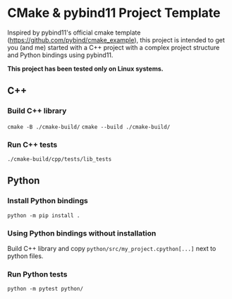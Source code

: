 # CMake & pybind11 Project Template

Inspired by pybind11's official cmake template (https://github.com/pybind/cmake_example),
this project is intended to get you (and me) started with a C++ project
with a complex project structure and Python bindings using pybind11.

**This project has been tested only on Linux systems.**

## C++
### Build C++ library
`cmake -B ./cmake-build/`
`cmake --build ./cmake-build/`

### Run C++ tests
`./cmake-build/cpp/tests/lib_tests`

## Python
### Install Python bindings
`python -m pip install .`

### Using Python bindings without installation
Build C++ library and copy `python/src/my_project.cpython[...]` next to python files.

### Run Python tests
`python -m pytest python/`
